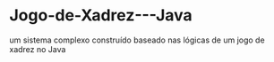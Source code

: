 # Jogo-de-Xadrez---Java
um sistema complexo construído baseado nas lógicas de um jogo de xadrez no Java 
